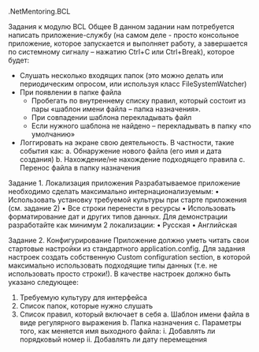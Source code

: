 .NetMentoring.BCL

Задания к модулю BCL
Общее
В данном задании нам потребуется написать приложение-службу (на самом деле - просто консольное приложение, которое запускается и выполняет работу, а завершается по системному сигналу – нажатию Ctrl+C или Ctrl+Break), которое будет:
-	Слушать несколько входящих папок (это можно делать или периодическим опросом, или используя класс FileSystemWatcher)
-	При появлении в папке файла
      - Пробегать по внутреннему списку правил, который состоит из пары «шаблон имени файла – папка назначения». 
      - При совпадении шаблона перекладывать файл
      - Если нужного шаблона не найдено – перекладывать в папку «по умолчанию»
-	 Логгировать на экране свою деятельность. В частности, такие события как:
    a.	Обнаружение нового файла (его имя и дата создания)
    b. Нахождение/не нахождение подходящего правила
    c. Перенос файла в папку назначения

Задание 1. Локализация приложения
Разрабатываемое приложение необходимо сделать максимально интернационализуемым:
•	Использовать установку требуемой культуры при старте приложения (см. задание 2)
•	Все строки перенести в ресурсы
•	Использовать форматирование дат и других типов данных.
Для демонстрации разработайте как минимум 2 локализации:
•	Русская
•	Английская

Задание 2. Конфигурирование
Приложение должно уметь читать свои стартовые настройки из стандартного application.config. Для задания настроек создать собственную Custom configuration section, в которой максимально использовать подходящие типы данных (т.е. не использовать просто строки!).
В качестве настроек должно быть указано следующее:
1.	Требуемую культуру для интерфейса
2.	Список папок, которые нужно слушать
3.	Список правил, который включает в себя
a.	Шаблон имени файла в виде регулярного выражения
b.	Папка назначения
c.	Параметры того, как меняется имя выходного файла:
i.	Добавлять ли порядковый номер
ii.	Добавлять ли дату перемещения
